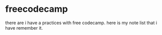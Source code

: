 # freecodecamp
there are i have a practices with free codecamp. here is my note list that i have remember it.
